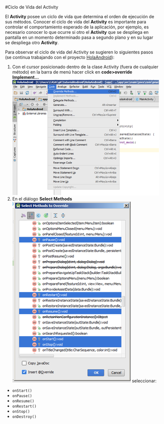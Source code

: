 #Ciclo de Vida del Activity

El **Activity** posee un ciclo de vida que determina el orden de ejecución de sus métodos. Conocer el ciclo de vida del **Activity** es importante para controlar el comportamiento esperado de la aplicación, por ejemplo, es necesario conocer lo que ocurre si otro el **Activity** que se despliega en pantalla en un momento determinado pasa a segundo plano y en su lugar se despliega otro **Activity**.

Para observar el ciclo de vida del Activity se sugieren lo siguientes pasos (se continua trabajando con el proyecto [HolaAndroid]()):

1. Con el cursor posicionado dentro de la clase Activity (fuera de cualquier método) en la barra de menú hacer click en **code>override Implement...**![](/capturas/click_override.png)
2. En el diálogo **Select Methods**
![](/capturas/select_metodos.png)
seleccionar:
 * `onStart()`
 * `onPause()`
 * `onResume()`
 * `onRestart()`
 * `onStop()`
 * `onDestroy()`
 